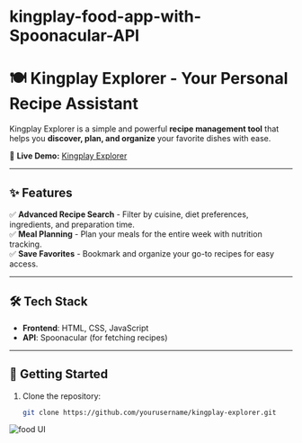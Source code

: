 # kingplay-food-app-with-Spoonacular-API

# 🍽️ Kingplay Explorer - Your Personal Recipe Assistant

Kingplay Explorer is a simple and powerful **recipe management tool** that helps you **discover, plan, and organize** your favorite dishes with ease.

🚀 **Live Demo:** [Kingplay Explorer](https://kingslayer458.github.io/Food-App-With-Spoonacular-API/)

---

## ✨ Features

✅ **Advanced Recipe Search** - Filter by cuisine, diet preferences, ingredients, and preparation time.  
✅ **Meal Planning** - Plan your meals for the entire week with nutrition tracking.  
✅ **Save Favorites** - Bookmark and organize your go-to recipes for easy access.  

---

## 🛠️ Tech Stack

- **Frontend**: HTML, CSS, JavaScript  
- **API**: Spoonacular (for fetching recipes)  

---

## 📌 Getting Started

1. Clone the repository:
   ```bash
   git clone https://github.com/yourusername/kingplay-explorer.git
   
![food UI](foooder.png)
   

